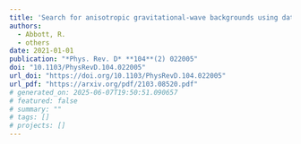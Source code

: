 ```yaml
---
title: 'Search for anisotropic gravitational-wave backgrounds using data from Advanced LIGO and Advanced Virgo\textquoteright{}s first three observing runs'
authors:
  - Abbott, R.
  - others
date: 2021-01-01
publication: "*Phys. Rev. D* **104**(2) 022005"
doi: "10.1103/PhysRevD.104.022005"
url_doi: "https://doi.org/10.1103/PhysRevD.104.022005"
url_pdf: "https://arxiv.org/pdf/2103.08520.pdf"
# generated_on: 2025-06-07T19:50:51.090657
# featured: false
# summary: ""
# tags: []
# projects: []
---
```

